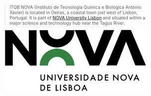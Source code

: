 >ITQB NOVA (Instituto de Tecnologia Química e Biológica António Xavier) is located in Oeiras, a coastal town just west of Lisbon, Portugal. It is part of [NOVA University Lisbon](https://www.unl.pt/en/) and situated within a major science and technology hub near the Tagus River.
<p align="center">
  <a (https://www.unl.pt/en/)" >
  <img src="/assets/logos/logo-NOVA.png" alt="logo-NOVA" style="width: 90%; max-width: 100%; height: auto;" />
  </a>  
</p>
